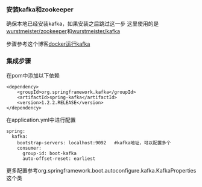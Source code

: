 ### 安装kafka和zookeeper
确保本地已经安装kafka，如果安装之后跳过这一步
这里使用的是[wurstmeister/zookeeper](https://github.com/wurstmeister/zookeeper-docker)和[wurstmeister/kafka](https://github.com/wurstmeister/kafka-docker)

步骤参考这个博客[docker运行kafka](http://blog.csdn.net/snowcity1231/article/details/54946857)

### 集成步骤
在pom中添加以下依赖
```
<dependency>
    <groupId>org.springframework.kafka</groupId>
    <artifactId>spring-kafka</artifactId>
    <version>1.2.2.RELEASE</version>
</dependency>
``` 
在application.yml中进行配置
```
spring:
  kafka:
    bootstrap-servers: localhost:9092   #kafka地址，可以配置多个
    consumer:
      group-id: boot-kafka
      auto-offset-reset: earliest
```
更多配置参考org.springframework.boot.autoconfigure.kafka.KafkaProperties这个类





